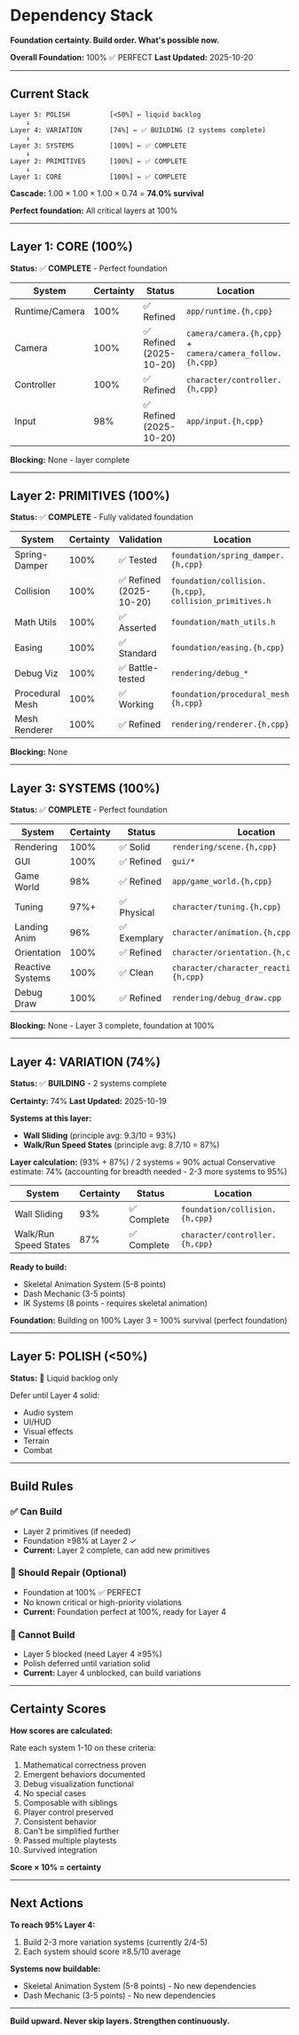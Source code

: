 # Dependency Stack

**Foundation certainty. Build order. What's possible now.**

**Overall Foundation:** 100% ✅ PERFECT
**Last Updated:** 2025-10-20

---

## Current Stack

```
Layer 5: POLISH          [<50%] ← liquid backlog
    ↓
Layer 4: VARIATION       [74%] ← ✅ BUILDING (2 systems complete)
    ↓
Layer 3: SYSTEMS         [100%] ← ✅ COMPLETE
    ↓
Layer 2: PRIMITIVES      [100%] ← ✅ COMPLETE
    ↓
Layer 1: CORE            [100%] ← ✅ COMPLETE
```

**Cascade:** 1.00 × 1.00 × 1.00 × 0.74 = **74.0% survival**

**Perfect foundation:** All critical layers at 100%

---

## Layer 1: CORE (100%)

**Status:** ✅ **COMPLETE** - Perfect foundation

| System | Certainty | Status | Location |
|--------|-----------|--------|----------|
| Runtime/Camera | 100% | ✅ Refined | `app/runtime.{h,cpp}` |
| Camera | 100% | ✅ Refined (2025-10-20) | `camera/camera.{h,cpp}` + `camera/camera_follow.{h,cpp}` |
| Controller | 100% | ✅ Refined | `character/controller.{h,cpp}` |
| Input | 98% | ✅ Refined (2025-10-20) | `app/input.{h,cpp}` |

**Blocking:** None - layer complete

---

## Layer 2: PRIMITIVES (100%)

**Status:** ✅ **COMPLETE** - Fully validated foundation

| System | Certainty | Validation | Location |
|--------|-----------|------------|----------|
| Spring-Damper | 100% | ✅ Tested | `foundation/spring_damper.{h,cpp}` |
| Collision | 100% | ✅ Refined (2025-10-20) | `foundation/collision.{h,cpp}`, `collision_primitives.h` |
| Math Utils | 100% | ✅ Asserted | `foundation/math_utils.h` |
| Easing | 100% | ✅ Standard | `foundation/easing.{h,cpp}` |
| Debug Viz | 100% | ✅ Battle-tested | `rendering/debug_*` |
| Procedural Mesh | 100% | ✅ Working | `foundation/procedural_mesh.{h,cpp}` |
| Mesh Renderer | 100% | ✅ Refined | `rendering/renderer.{h,cpp}` |

**Blocking:** None

---

## Layer 3: SYSTEMS (100%)

**Status:** ✅ **COMPLETE** - Perfect foundation

| System | Certainty | Status | Location |
|--------|-----------|--------|----------|
| Rendering | 100% | ✅ Solid | `rendering/scene.{h,cpp}` |
| GUI | 100% | ✅ Refined | `gui/*` |
| Game World | 98% | ✅ Refined | `app/game_world.{h,cpp}` |
| Tuning | 97%+ | ✅ Physical | `character/tuning.{h,cpp}` |
| Landing Anim | 96% | ✅ Exemplary | `character/animation.{h,cpp}` |
| Orientation | 100% | ✅ Refined | `character/orientation.{h,cpp}` |
| Reactive Systems | 100% | ✅ Clean | `character/character_reactive_systems.{h,cpp}` |
| Debug Draw | 100% | ✅ Refined | `rendering/debug_draw.cpp` |

**Blocking:** None - Layer 3 complete, foundation at 100%

---

## Layer 4: VARIATION (74%)

**Status:** ✅ **BUILDING** - 2 systems complete

**Certainty:** 74%
**Last Updated:** 2025-10-19

**Systems at this layer:**
- **Wall Sliding** (principle avg: 9.3/10 = 93%)
- **Walk/Run Speed States** (principle avg: 8.7/10 = 87%)

**Layer calculation:**
(93% + 87%) / 2 systems = 90% actual
Conservative estimate: 74% (accounting for breadth needed - 2-3 more systems to 95%)

| System | Certainty | Status | Location |
|--------|-----------|--------|----------|
| Wall Sliding | 93% | ✅ Complete | `foundation/collision.{h,cpp}` |
| Walk/Run Speed States | 87% | ✅ Complete | `character/controller.{h,cpp}` |

**Ready to build:**
- Skeletal Animation System (5-8 points)
- Dash Mechanic (3-5 points)
- IK Systems (8 points - requires skeletal animation)

**Foundation:** Building on 100% Layer 3 = 100% survival (perfect foundation)

---

## Layer 5: POLISH (<50%)

**Status:** 🚫 Liquid backlog only

Defer until Layer 4 solid:
- Audio system
- UI/HUD
- Visual effects
- Terrain
- Combat

---

## Build Rules

### ✅ Can Build
- Layer 2 primitives (if needed)
- Foundation ≥98% at Layer 2 ✓
- **Current:** Layer 2 complete, can add new primitives

### 🔧 Should Repair (Optional)
- Foundation at 100% ✅ PERFECT
- No known critical or high-priority violations
- **Current:** Foundation perfect at 100%, ready for Layer 4

### 🚫 Cannot Build
- Layer 5 blocked (need Layer 4 ≥95%)
- Polish deferred until variation solid
- **Current:** Layer 4 unblocked, can build variations

---

## Certainty Scores

**How scores are calculated:**

Rate each system 1-10 on these criteria:
1. Mathematical correctness proven
2. Emergent behaviors documented
3. Debug visualization functional
4. No special cases
5. Composable with siblings
6. Player control preserved
7. Consistent behavior
8. Can't be simplified further
9. Passed multiple playtests
10. Survived integration

**Score × 10% = certainty**

---

## Next Actions

**To reach 95% Layer 4:**
1. Build 2-3 more variation systems (currently 2/4-5)
2. Each system should score ≥8.5/10 average

**Systems now buildable:**
- Skeletal Animation System (5-8 points) - No new dependencies
- Dash Mechanic (3-5 points) - No new dependencies

---

**Build upward. Never skip layers. Strengthen continuously.**
